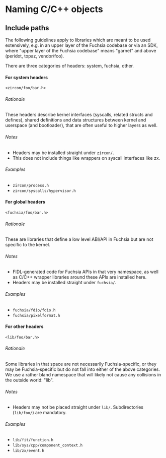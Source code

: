 Naming C/C++ objects
====================

## Include paths

The following guidelines apply to libraries which are meant to be used
extensively, e.g. in an upper layer of the Fuchsia codebase or via an SDK,
where "upper layer of the Fuchsia codebase" means "garnet" and above
(peridot, topaz, vendor/foo).

There are three categories of headers: system, fuchsia, other.

#### For system headers

```
<zircon/foo/bar.h>
```

###### Rationale

These headers describe kernel interfaces (syscalls, related structs and
defines), shared definitions and data structures between kernel and userspace
(and bootloader), that are often useful to higher layers as well.

###### Notes

- Headers may be installed straight under `zircon/`.
- This does not include things like wrappers on syscall interfaces like zx.

###### Examples

- `zircon/process.h`
- `zircon/syscalls/hypervisor.h`


#### For global headers

```
<fuchsia/foo/bar.h>
```

###### Rationale

These are libraries that define a low level ABI/API in Fuchsia but are not
specific to the kernel.

###### Notes

- FIDL-generated code for Fuchsia APIs in that very namespace,
  as well as C/C++ wrapper libraries around these APIs are installed here.
- Headers may be installed straight under `fuchsia/`.

###### Examples

- `fuchsia/fdio/fdio.h`
- `fuchsia/pixelformat.h`


#### For other headers

```
<lib/foo/bar.h>
```

###### Rationale

Some libraries in that space are not necessarily Fuchsia-specific, or they
may be Fuchsia-specific but do not fall into either of the above categories.
We use a rather bland namespace that will likely not cause any collisions in
the outside world: "lib".

###### Notes

- Headers may not be placed straight under `lib/`. Subdirectories (`lib/foo/`)
  are mandatory.

###### Examples

- `lib/fit/function.h`
- `lib/sys/cpp/component_context.h`
- `lib/zx/event.h`
